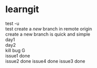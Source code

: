 # learngit

test -u  
test create a *new* branch in remote origin  
create a new branch is quick and simple  
day1  
day2  
kill bug G  
issue1 done  
issue2 done
issue4 done
issue3 done
